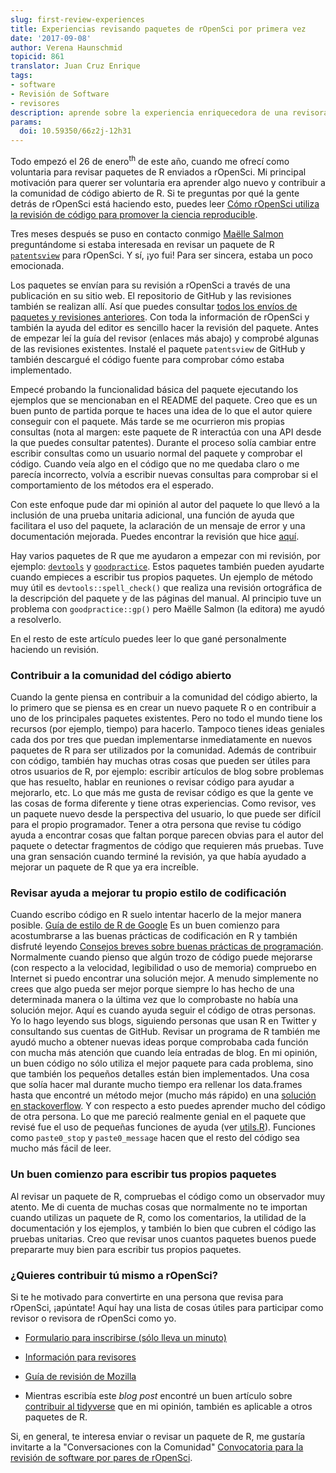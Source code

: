 ```yaml
---
slug: first-review-experiences
title: Experiencias revisando paquetes de rOpenSci por primera vez
date: '2017-09-08'
author: Verena Haunschmid
topicid: 861
translator: Juan Cruz Enrique
tags:
- software
- Revisión de Software
- revisores
description: aprende sobre la experiencia enriquecedora de una revisora de paquetes de rOpenSci.
params:
  doi: 10.59350/66z2j-12h31
---
```


Todo empezó el 26 de enero<sup>th</sup> de este año, cuando me ofrecí como voluntaria
para revisar paquetes de R enviados a rOpenSci. Mi principal motivación para
querer ser voluntaria era aprender algo nuevo y
contribuir a la comunidad de código abierto de R. Si te preguntas por qué la
gente detrás de rOpenSci está haciendo esto, puedes leer [Cómo rOpenSci utiliza la revisión de código para promover la ciencia reproducible](https://www.numfocus.org/blog/how-ropensci-uses-code-review-to-promote-reproducible-science/).

Tres meses después se puso en contacto conmigo [Maëlle Salmon](https://twitter.com/masalmon) preguntándome si estaba interesada en
revisar un paquete de R [`patentsview`](https://github.com/ropensci/patentsview) para rOpenSci. Y sí, ¡yo
fui! Para ser sincera, estaba un poco emocionada.

Los paquetes se envían para su revisión a rOpenSci a través de una publicación en su sitio web.
El repositorio de GitHub y las revisiones también se realizan allí. Así que puedes consultar
[todos los envíos de paquetes y revisiones anteriores](https://github.com/ropensci/software-review/issues).
Con toda la información
de rOpenSci y también la ayuda del editor es sencillo
hacer la revisión del paquete. Antes de empezar leí la
guía del revisor (enlaces más abajo) y comprobé algunas de las
revisiones existentes. Instalé el paquete `patentsview` de GitHub y también
descargué el código fuente para comprobar cómo estaba implementado.

Empecé probando la funcionalidad básica del paquete
ejecutando los ejemplos que se mencionaban en el README del
paquete. Creo que es un buen
punto de partida porque te haces una idea de lo que el autor quiere
conseguir con el paquete. Más tarde se me ocurrieron mis
propias consultas (nota al margen: este paquete de R interactúa con una API desde la que
puedes consultar patentes). Durante el proceso solía cambiar entre
escribir consultas como un usuario normal del paquete
y comprobar el código. Cuando veía algo en el código que
no me quedaba claro o me parecía incorrecto, volvía a escribir nuevas
consultas para comprobar si el comportamiento de los métodos era el esperado.

Con este enfoque pude dar mi opinión al autor del paquete
lo que llevó a la inclusión de una prueba unitaria adicional, una función de ayuda
que facilitara el uso del paquete, la aclaración de un mensaje de error
y una documentación mejorada. Puedes encontrar la revisión que hice [aquí](https://github.com/ropensci/software-review/issues/112#issuecomment-303462505).

Hay varios paquetes de R que me ayudaron a empezar con mi revisión,
por ejemplo: [`devtools`](https://github.com/hadley/devtools) y
[`goodpractice`](https://github.com/MangoTheCat/goodpractice). Estos
paquetes también pueden ayudarte cuando empieces a escribir tus propios paquetes. Un
ejemplo de método muy útil es `devtools::spell_check()` que
realiza una revisión ortográfica de la descripción del paquete y de las páginas del manual.
Al principio tuve un problema con `goodpractice::gp()` pero Maëlle Salmon
(la editora) me ayudó a resolverlo.

En el resto de este artículo puedes leer lo que gané personalmente haciendo un
revisión.

### Contribuir a la comunidad del código abierto

Cuando la gente piensa en contribuir a la comunidad del código abierto, la
lo primero que se piensa es en crear un nuevo paquete R o en contribuir a uno
de los principales paquetes existentes. Pero no todo el mundo tiene los recursos
(por ejemplo, tiempo) para hacerlo. Tampoco tienes ideas geniales cada dos por tres
que puedan implementarse inmediatamente en nuevos paquetes de R para ser utilizados por
la comunidad. Además de contribuir con código, también hay muchas
otras cosas que pueden ser útiles para otros usuarios de R, por ejemplo: escribir
artículos de blog sobre problemas que has resuelto, hablar en reuniones o revisar
código para ayudar a mejorarlo, etc. Lo que más me gusta de revisar código es que
la gente ve las cosas de forma diferente y tiene otras experiencias. Como revisor,
ves un paquete nuevo desde la perspectiva del usuario, lo que puede ser difícil para
el propio programador. Tener a otra persona que
revise tu código ayuda a encontrar cosas que faltan porque parecen
obvias para el autor del paquete o detectar fragmentos de código que requieren más
pruebas. Tuve una gran sensación cuando terminé la revisión, ya que había
ayudado a mejorar un paquete de R que ya era increíble.

### Revisar ayuda a mejorar tu propio estilo de codificación

Cuando escribo código en R suelo intentar hacerlo de la mejor manera posible.
[Guía de estilo de R de Google](https://google.github.io/styleguide/Rguide.xml)
Es un buen comienzo para acostumbrarse a las buenas prácticas de codificación en R y también
disfruté leyendo [Consejos breves sobre buenas prácticas de
programación](https://github.com/timoxley/best-practices). Normalmente
cuando pienso que algún trozo de código puede mejorarse (con respecto a la velocidad,
legibilidad o uso de memoria) compruebo en Internet si puedo encontrar una
solución mejor. A menudo simplemente no crees que algo pueda ser
mejor porque siempre lo has hecho de una determinada manera o la última vez 
que lo comprobaste no había una solución mejor. Aquí es cuando ayuda seguir
el código de otras personas. Yo lo hago leyendo sus blogs, siguiendo personas que usan R
en Twitter y consultando sus cuentas de GitHub. Revisar un programa de R
también me ayudó mucho a obtener nuevas ideas porque
comprobaba cada función con mucha más atención que cuando leía entradas de blog.
En mi opinión, un buen código no sólo utiliza el mejor paquete para cada
problema, sino que también los pequeños detalles están bien implementados. Una cosa que
solía hacer mal durante mucho tiempo era rellenar los data.frames hasta que
encontré un método mejor (mucho más rápido) en una
[solución en stackoverflow](https://stackoverflow.com/a/29419402).
Y con respecto a esto
puedes aprender mucho del código de otra persona. Lo que me pareció realmente genial en
el paquete que revisé fue el uso de pequeñas funciones de ayuda (ver
[utils.R](https://github.com/ropensci/patentsview/blob/c03e1ab2537873d7a9b76025b0072953efb475c1/R/utils.R)).
Funciones como `paste0_stop` y `paste0_message` hacen que el resto del
código sea mucho más fácil de leer.

### Un buen comienzo para escribir tus propios paquetes

Al revisar un paquete de R, compruebas el código como un observador muy atento.
Me di cuenta de muchas cosas que normalmente no te importan cuando utilizas
un paquete de R, como los comentarios, la utilidad de la documentación y los
ejemplos, y también lo bien que cubren el código las pruebas unitarias. Creo que
revisar unos cuantos paquetes buenos puede prepararte muy bien para escribir tus
propios paquetes.

### ¿Quieres contribuir tú mismo a rOpenSci?

Si te he motivado para convertirte en una persona que revisa para rOpenSci, ¡apúntate! Aquí
hay una lista de cosas útiles para participar como revisor o revisora de rOpenSci
como yo.

- [Formulario para inscribirse (sólo lleva un minuto)](/onboarding/)

- [Información para revisores](https://devguide.ropensci.org/reviewerguide.html)

- [Guía de revisión de Mozilla](https://mozillascience.github.io/codeReview/review.html)

- Mientras escribía este _blog post_ encontré un buen artículo sobre [contribuir 
  al tidyverse](https://www.tidyverse.org/articles/2017/08/contributing/) que
  en mi opinión, también es aplicable a otros paquetes de R.

Si, en general, te interesa enviar o revisar un paquete de R, me gustaría invitarte a la "Conversaciones con la Comunidad" [Convocatoria para la revisión de software por pares de rOpenSci](/blog/2017/08/31/comm-call-v14).



